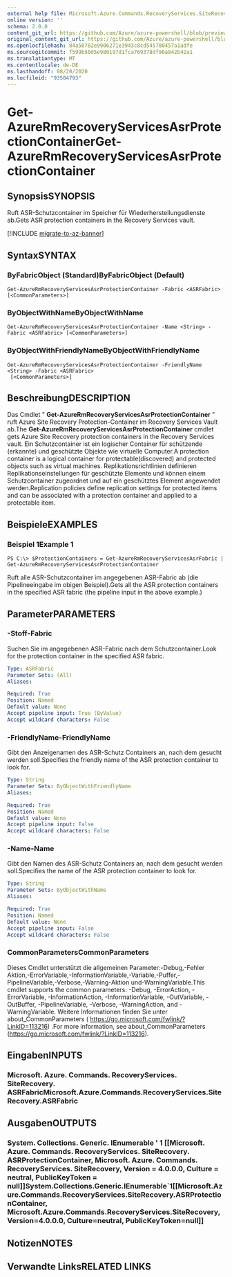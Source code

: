 ```yaml
---
external help file: Microsoft.Azure.Commands.RecoveryServices.SiteRecovery.dll-Help.xml
online version: ''
schema: 2.0.0
content_git_url: https://github.com/Azure/azure-powershell/blob/preview/src/ResourceManager/RecoveryServices.SiteRecovery/Commands.RecoveryServices.SiteRecovery/help/Get-AzureRmRecoveryServicesAsrProtectionContainer.md
original_content_git_url: https://github.com/Azure/azure-powershell/blob/preview/src/ResourceManager/RecoveryServices.SiteRecovery/Commands.RecoveryServices.SiteRecovery/help/Get-AzureRmRecoveryServicesAsrProtectionContainer.md
ms.openlocfilehash: 84a50782e9906271e3943c8cd545780457a1adfe
ms.sourcegitcommit: f599b50d5e980197d1fca769378df90a842b42a1
ms.translationtype: MT
ms.contentlocale: de-DE
ms.lasthandoff: 08/20/2020
ms.locfileid: "93504793"
---
```

# <span data-ttu-id="274d8-101">Get-AzureRmRecoveryServicesAsrProtectionContainer</span><span class="sxs-lookup"><span data-stu-id="274d8-101">Get-AzureRmRecoveryServicesAsrProtectionContainer</span></span>

## <span data-ttu-id="274d8-102">Synopsis</span><span class="sxs-lookup"><span data-stu-id="274d8-102">SYNOPSIS</span></span>
<span data-ttu-id="274d8-103">Ruft ASR-Schutzcontainer im Speicher für Wiederherstellungsdienste ab.</span><span class="sxs-lookup"><span data-stu-id="274d8-103">Gets ASR protection containers in the Recovery Services vault.</span></span>

[!INCLUDE [migrate-to-az-banner](../../includes/migrate-to-az-banner.md)]

## <span data-ttu-id="274d8-104">Syntax</span><span class="sxs-lookup"><span data-stu-id="274d8-104">SYNTAX</span></span>

### <span data-ttu-id="274d8-105">ByFabricObject (Standard)</span><span class="sxs-lookup"><span data-stu-id="274d8-105">ByFabricObject (Default)</span></span>
```
Get-AzureRmRecoveryServicesAsrProtectionContainer -Fabric <ASRFabric> [<CommonParameters>]
```

### <span data-ttu-id="274d8-106">ByObjectWithName</span><span class="sxs-lookup"><span data-stu-id="274d8-106">ByObjectWithName</span></span>
```
Get-AzureRmRecoveryServicesAsrProtectionContainer -Name <String> -Fabric <ASRFabric> [<CommonParameters>]
```

### <span data-ttu-id="274d8-107">ByObjectWithFriendlyName</span><span class="sxs-lookup"><span data-stu-id="274d8-107">ByObjectWithFriendlyName</span></span>
```
Get-AzureRmRecoveryServicesAsrProtectionContainer -FriendlyName <String> -Fabric <ASRFabric>
 [<CommonParameters>]
```

## <span data-ttu-id="274d8-108">Beschreibung</span><span class="sxs-lookup"><span data-stu-id="274d8-108">DESCRIPTION</span></span>
<span data-ttu-id="274d8-109">Das Cmdlet " **Get-AzureRmRecoveryServicesAsrProtectionContainer** " ruft Azure Site Recovery Protection-Container im Recovery Services Vault ab.</span><span class="sxs-lookup"><span data-stu-id="274d8-109">The **Get-AzureRmRecoveryServicesAsrProtectionContainer** cmdlet gets Azure Site Recovery protection containers in the Recovery Services vault.</span></span>
<span data-ttu-id="274d8-110">Ein Schutzcontainer ist ein logischer Container für schützende (erkannte) und geschützte Objekte wie virtuelle Computer.</span><span class="sxs-lookup"><span data-stu-id="274d8-110">A protection container is a logical container for protectable(discovered) and protected objects such as virtual machines.</span></span>
<span data-ttu-id="274d8-111">Replikationsrichtlinien definieren Replikationseinstellungen für geschützte Elemente und können einem Schutzcontainer zugeordnet und auf ein geschütztes Element angewendet werden.</span><span class="sxs-lookup"><span data-stu-id="274d8-111">Replication policies define replication settings for protected items and can be associated with a protection container and applied to a protectable item.</span></span>

## <span data-ttu-id="274d8-112">Beispiele</span><span class="sxs-lookup"><span data-stu-id="274d8-112">EXAMPLES</span></span>

### <span data-ttu-id="274d8-113">Beispiel 1</span><span class="sxs-lookup"><span data-stu-id="274d8-113">Example 1</span></span>
```
PS C:\> $ProtectionContainers = Get-AzureRmRecoveryServicesAsrFabric | Get-AzureRmRecoveryServicesAsrProtectionContainer
```

<span data-ttu-id="274d8-114">Ruft alle ASR-Schutzcontainer im angegebenen ASR-Fabric ab (die Pipelineeingabe im obigen Beispiel).</span><span class="sxs-lookup"><span data-stu-id="274d8-114">Gets all the ASR protection containers in the specified ASR fabric (the pipeline input in the above example.)</span></span>

## <span data-ttu-id="274d8-115">Parameter</span><span class="sxs-lookup"><span data-stu-id="274d8-115">PARAMETERS</span></span>

### <span data-ttu-id="274d8-116">-Stoff</span><span class="sxs-lookup"><span data-stu-id="274d8-116">-Fabric</span></span>
<span data-ttu-id="274d8-117">Suchen Sie im angegebenen ASR-Fabric nach dem Schutzcontainer.</span><span class="sxs-lookup"><span data-stu-id="274d8-117">Look for the protection container in the specified ASR fabric.</span></span>

```yaml
Type: ASRFabric
Parameter Sets: (All)
Aliases: 

Required: True
Position: Named
Default value: None
Accept pipeline input: True (ByValue)
Accept wildcard characters: False
```

### <span data-ttu-id="274d8-118">-FriendlyName</span><span class="sxs-lookup"><span data-stu-id="274d8-118">-FriendlyName</span></span>
<span data-ttu-id="274d8-119">Gibt den Anzeigenamen des ASR-Schutz Containers an, nach dem gesucht werden soll.</span><span class="sxs-lookup"><span data-stu-id="274d8-119">Specifies the friendly name of the ASR protection container to look for.</span></span>

```yaml
Type: String
Parameter Sets: ByObjectWithFriendlyName
Aliases: 

Required: True
Position: Named
Default value: None
Accept pipeline input: False
Accept wildcard characters: False
```

### <span data-ttu-id="274d8-120">-Name</span><span class="sxs-lookup"><span data-stu-id="274d8-120">-Name</span></span>
<span data-ttu-id="274d8-121">Gibt den Namen des ASR-Schutz Containers an, nach dem gesucht werden soll.</span><span class="sxs-lookup"><span data-stu-id="274d8-121">Specifies the name of the ASR protection container to look for.</span></span>

```yaml
Type: String
Parameter Sets: ByObjectWithName
Aliases: 

Required: True
Position: Named
Default value: None
Accept pipeline input: False
Accept wildcard characters: False
```

### <span data-ttu-id="274d8-122">CommonParameters</span><span class="sxs-lookup"><span data-stu-id="274d8-122">CommonParameters</span></span>
<span data-ttu-id="274d8-123">Dieses Cmdlet unterstützt die allgemeinen Parameter:-Debug,-Fehler Aktion,-ErrorVariable,-InformationVariable,-Variable,-Puffer,-PipelineVariable,-Verbose,-Warning-Aktion und-WarningVariable.</span><span class="sxs-lookup"><span data-stu-id="274d8-123">This cmdlet supports the common parameters: -Debug, -ErrorAction, -ErrorVariable, -InformationAction, -InformationVariable, -OutVariable, -OutBuffer, -PipelineVariable, -Verbose, -WarningAction, and -WarningVariable.</span></span> <span data-ttu-id="274d8-124">Weitere Informationen finden Sie unter about_CommonParameters ( https://go.microsoft.com/fwlink/?LinkID=113216) .</span><span class="sxs-lookup"><span data-stu-id="274d8-124">For more information, see about_CommonParameters (https://go.microsoft.com/fwlink/?LinkID=113216).</span></span>

## <span data-ttu-id="274d8-125">Eingaben</span><span class="sxs-lookup"><span data-stu-id="274d8-125">INPUTS</span></span>

### <span data-ttu-id="274d8-126">Microsoft. Azure. Commands. RecoveryServices. SiteRecovery. ASRFabric</span><span class="sxs-lookup"><span data-stu-id="274d8-126">Microsoft.Azure.Commands.RecoveryServices.SiteRecovery.ASRFabric</span></span>

## <span data-ttu-id="274d8-127">Ausgaben</span><span class="sxs-lookup"><span data-stu-id="274d8-127">OUTPUTS</span></span>

### <span data-ttu-id="274d8-128">System. Collections. Generic. IEnumerable ' 1 [[Microsoft. Azure. Commands. RecoveryServices. SiteRecovery. ASRProtectionContainer, Microsoft. Azure. Commands. RecoveryServices. SiteRecovery, Version = 4.0.0.0, Culture = neutral, PublicKeyToken = null]]</span><span class="sxs-lookup"><span data-stu-id="274d8-128">System.Collections.Generic.IEnumerable\`1[[Microsoft.Azure.Commands.RecoveryServices.SiteRecovery.ASRProtectionContainer, Microsoft.Azure.Commands.RecoveryServices.SiteRecovery, Version=4.0.0.0, Culture=neutral, PublicKeyToken=null]]</span></span>

## <span data-ttu-id="274d8-129">Notizen</span><span class="sxs-lookup"><span data-stu-id="274d8-129">NOTES</span></span>

## <span data-ttu-id="274d8-130">Verwandte Links</span><span class="sxs-lookup"><span data-stu-id="274d8-130">RELATED LINKS</span></span>

